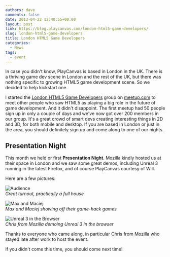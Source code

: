 ```yaml
---
authors: dave
comments: false
date: 2013-04-22 12:40:55+00:00
layout: post
link: https://blog.playcanvas.com/london-html5-game-developers/
slug: london-html5-game-developers
title: London HTML5 Game Developers
categories:
  - News
tags:
  - event
---
```


In case you didn't know, PlayCanvas is based in London in the UK. There is a thriving game dev scene in London and the rest of the UK, but there was nothing specific to growing HTML5 game development scene. So we decided to help kickstart one.

I started the [London HTML5 Game Developers](https://www.meetup.com/London-HTML5-Game-Developers/) group on [meetup.com](https://www.meetup.com/) to meet other people who saw HTML5 as playing a big role in the future of game development. And it didn't disappoint. The first meetup had 50 people sign up in only a couple of days and we've now got over 200 members in our group. It's a great crowd of smart devs creating interesting things in 2D and 3D, for both mobile and desktop. If you are based in London or just in the area, you should definitely sign up and come along to one of our nights.

## Presentation Night

This month we held or first **Presentation Night**. Mozilla kindly hosted us at their space in London and we saw some great demos, including Unreal 3 running in the latest Firefox, and of course PlayCanvas courtesy of Will.

Here are a few pictures:

![Audience](/img/meetup-audience.jpg)
<br />_Great turnout, practically a full house_

![Max and Maciej](/img/meetup-max-and-maciej.jpg)
<br />_Max and Maciej showing off their game-hack games_

![Unreal 3 in the Browser](/img/meetup-unreal.jpg)
<br />_Chris from Mozilla demoing Unreal 3 in the browser_

Thanks to everyone who came along, in particular Chris from Mozilla who stayed late after work to host the event.

If you didn't come this time, you should come next time!
